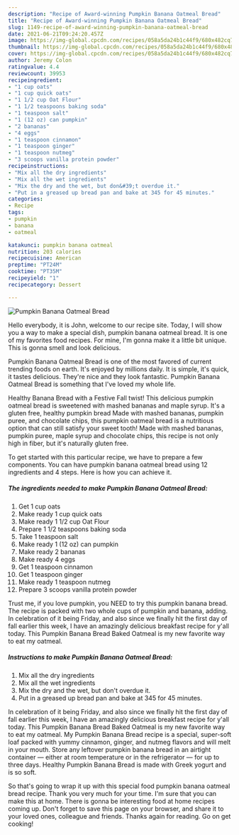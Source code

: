 ```yaml
---
description: "Recipe of Award-winning Pumpkin Banana Oatmeal Bread"
title: "Recipe of Award-winning Pumpkin Banana Oatmeal Bread"
slug: 1149-recipe-of-award-winning-pumpkin-banana-oatmeal-bread
date: 2021-06-21T09:24:20.457Z
image: https://img-global.cpcdn.com/recipes/058a5da24b1c44f9/680x482cq70/pumpkin-banana-oatmeal-bread-recipe-main-photo.jpg
thumbnail: https://img-global.cpcdn.com/recipes/058a5da24b1c44f9/680x482cq70/pumpkin-banana-oatmeal-bread-recipe-main-photo.jpg
cover: https://img-global.cpcdn.com/recipes/058a5da24b1c44f9/680x482cq70/pumpkin-banana-oatmeal-bread-recipe-main-photo.jpg
author: Jeremy Colon
ratingvalue: 4.4
reviewcount: 39953
recipeingredient:
- "1 cup oats"
- "1 cup quick oats"
- "1 1/2 cup Oat Flour"
- "1 1/2 teaspoons baking soda"
- "1 teaspoon salt"
- "1 (12 oz) can pumpkin"
- "2 bananas"
- "4 eggs"
- "1 teaspoon cinnamon"
- "1 teaspoon ginger"
- "1 teaspoon nutmeg"
- "3 scoops vanilla protein powder"
recipeinstructions:
- "Mix all the dry ingredients"
- "Mix all the wet ingredients"
- "Mix the dry and the wet, but don&#39;t overdue it."
- "Put in a greased up bread pan and bake at 345 for 45 minutes."
categories:
- Recipe
tags:
- pumpkin
- banana
- oatmeal

katakunci: pumpkin banana oatmeal 
nutrition: 203 calories
recipecuisine: American
preptime: "PT24M"
cooktime: "PT35M"
recipeyield: "1"
recipecategory: Dessert

---
```



![Pumpkin Banana Oatmeal Bread](https://img-global.cpcdn.com/recipes/058a5da24b1c44f9/680x482cq70/pumpkin-banana-oatmeal-bread-recipe-main-photo.jpg)

Hello everybody, it is John, welcome to our recipe site. Today, I will show you a way to make a special dish, pumpkin banana oatmeal bread. It is one of my favorites food recipes. For mine, I'm gonna make it a little bit unique. This is gonna smell and look delicious.

Pumpkin Banana Oatmeal Bread is one of the most favored of current trending foods on earth. It's enjoyed by millions daily. It is simple, it's quick, it tastes delicious. They're nice and they look fantastic. Pumpkin Banana Oatmeal Bread is something that I've loved my whole life.

Healthy Banana Bread with a Festive Fall twist! This delicious pumpkin oatmeal bread is sweetened with mashed bananas and maple syrup. It&#39;s a gluten free, healthy pumpkin bread Made with mashed bananas, pumpkin puree, and chocolate chips, this pumpkin oatmeal bread is a nutritious option that can still satisfy your sweet tooth! Made with mashed bananas, pumpkin puree, maple syrup and chocolate chips, this recipe is not only high in fiber, but it&#39;s naturally gluten free.


To get started with this particular recipe, we have to prepare a few components. You can have pumpkin banana oatmeal bread using 12 ingredients and 4 steps. Here is how you can achieve it.

<!--inarticleads1-->

##### The ingredients needed to make Pumpkin Banana Oatmeal Bread:

1. Get 1 cup oats
1. Make ready 1 cup quick oats
1. Make ready 1 1/2 cup Oat Flour
1. Prepare 1 1/2 teaspoons baking soda
1. Take 1 teaspoon salt
1. Make ready 1 (12 oz) can pumpkin
1. Make ready 2 bananas
1. Make ready 4 eggs
1. Get 1 teaspoon cinnamon
1. Get 1 teaspoon ginger
1. Make ready 1 teaspoon nutmeg
1. Prepare 3 scoops vanilla protein powder


Trust me, if you love pumpkin, you NEED to try this pumpkin banana bread. The recipe is packed with two whole cups of pumpkin and banana, adding. In celebration of it being Friday, and also since we finally hit the first day of fall earlier this week, I have an amazingly delicious breakfast recipe for y&#39;all today. This Pumpkin Banana Bread Baked Oatmeal is my new favorite way to eat my oatmeal. 

<!--inarticleads2-->

##### Instructions to make Pumpkin Banana Oatmeal Bread:

1. Mix all the dry ingredients
1. Mix all the wet ingredients
1. Mix the dry and the wet, but don&#39;t overdue it.
1. Put in a greased up bread pan and bake at 345 for 45 minutes.


In celebration of it being Friday, and also since we finally hit the first day of fall earlier this week, I have an amazingly delicious breakfast recipe for y&#39;all today. This Pumpkin Banana Bread Baked Oatmeal is my new favorite way to eat my oatmeal. My Pumpkin Banana Bread recipe is a special, super-soft loaf packed with yummy cinnamon, ginger, and nutmeg flavors and will melt in your mouth. Store any leftover pumpkin banana bread in an airtight container — either at room temperature or in the refrigerator — for up to three days. Healthy Pumpkin Banana Bread is made with Greek yogurt and is so soft. 

So that's going to wrap it up with this special food pumpkin banana oatmeal bread recipe. Thank you very much for your time. I'm sure that you can make this at home. There is gonna be interesting food at home recipes coming up. Don't forget to save this page on your browser, and share it to your loved ones, colleague and friends. Thanks again for reading. Go on get cooking!
